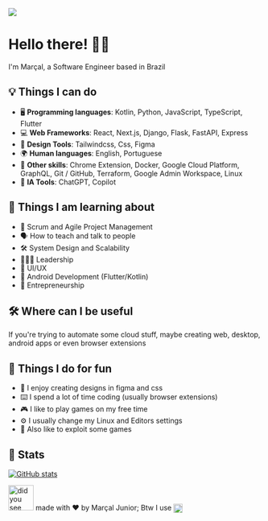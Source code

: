 ![](https://hit.yhype.me/github/profile?user_id=62912704)
# Hello there! 👋🤓

I'm Marçal, a Software Engineer based in Brazil

## 💡 Things I can do 
- 🖥️  **Programming languages**: Kotlin, Python, JavaScript, TypeScript, Flutter
- 💻  **Web Frameworks**: React, Next.js, Django, Flask, FastAPI, Express
- 🎨  **Design Tools**: Tailwindcss, Css, Figma
- 🌍  **Human languages**: English, Portuguese
- 🤹  **Other skills**: Chrome Extension, Docker, Google Cloud Platform, GraphQL, Git / GitHub, Terraform, Google Admin Workspace, Linux
- 🧠  **IA Tools**: ChatGPT, Copilot

## 📖 Things I am learning about
- 📅  Scrum and Agile Project Management
- 🗣️  How to teach and talk to people
- 🛠️  System Design and Scalability
- 🧑‍🤝‍🧑  Leadership
- 🎨  UI/UX
- 📱  Android Development (Flutter/Kotlin)
- 🚀  Entrepreneurship

## 🛠️ Where can I be useful
If you're trying to automate some cloud stuff, maybe creating web, desktop, android apps or even browser extensions

## 💪 Things I do for fun

- 🎨  I enjoy creating designs in figma and css
- ⌨️  I spend a lot of time coding (usually browser extensions)
- 🎮  I like to play games on my free time
- ⚙️  I usually change my Linux and Editors settings
- 🐛  Also like to exploit some games

## 🧮 Stats

[![GitHub stats](https://github-readme-stats-ee604mdd3-marssaljrs-projects.vercel.app/api?username=marssaljr&count_private=true&show_icons=true&theme=github_dark_dimmed)](https://github.com/marssaljr)


<img alt="did you see this man?" src="https://64.media.tumblr.com/de51cadfb499610defe1898a360df88d/tumblr_mn58l6qyTu1qdxgpro7_1280.png" width="50px"/> made with ❤️ by Marçal Junior; Btw I use <img align="center" alt="Vim" width="18px" src="https://cdn.jsdelivr.net/gh/devicons/devicon/icons/vim/vim-original.svg" />
